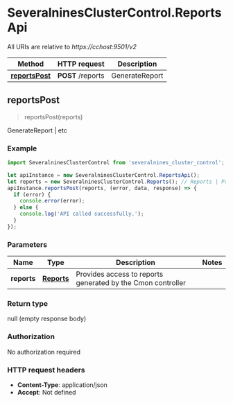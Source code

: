 # SeveralninesClusterControl.ReportsApi

All URIs are relative to *https://cchost:9501/v2*

Method | HTTP request | Description
------------- | ------------- | -------------
[**reportsPost**](ReportsApi.md#reportsPost) | **POST** /reports | GenerateReport | etc



## reportsPost

> reportsPost(reports)

GenerateReport | etc

### Example

```javascript
import SeveralninesClusterControl from 'severalnines_cluster_control';

let apiInstance = new SeveralninesClusterControl.ReportsApi();
let reports = new SeveralninesClusterControl.Reports(); // Reports | Provides access to reports generated by the Cmon controller
apiInstance.reportsPost(reports, (error, data, response) => {
  if (error) {
    console.error(error);
  } else {
    console.log('API called successfully.');
  }
});
```

### Parameters


Name | Type | Description  | Notes
------------- | ------------- | ------------- | -------------
 **reports** | [**Reports**](Reports.md)| Provides access to reports generated by the Cmon controller | 

### Return type

null (empty response body)

### Authorization

No authorization required

### HTTP request headers

- **Content-Type**: application/json
- **Accept**: Not defined

